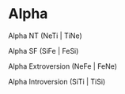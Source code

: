 # Alpha

Alpha NT \(NeTi \| TiNe\)



Alpha SF \(SiFe \| FeSi\)

Alpha Extroversion \(NeFe \| FeNe\)

Alpha Introversion \(SiTi \| TiSi\)





